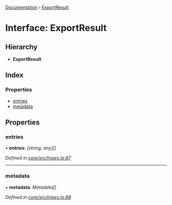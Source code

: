 [Documentation](../README.md) › [ExportResult](exportresult.md)

# Interface: ExportResult

## Hierarchy

* **ExportResult**

## Index

### Properties

* [entries](exportresult.md#entries)
* [metadata](exportresult.md#metadata)

## Properties

###  entries

• **entries**: *[string, any][]*

*Defined in [core/src/types.ts:87](https://github.com/badbatch/cachemap/blob/141407d/packages/core/src/types.ts#L87)*

___

###  metadata

• **metadata**: *Metadata[]*

*Defined in [core/src/types.ts:88](https://github.com/badbatch/cachemap/blob/141407d/packages/core/src/types.ts#L88)*

